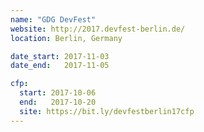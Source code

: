 ```yaml
---
name: "GDG DevFest"
website: http://2017.devfest-berlin.de/
location: Berlin, Germany

date_start: 2017-11-03
date_end:   2017-11-05

cfp:
  start: 2017-10-06
  end:   2017-10-20
  site: https://bit.ly/devfestberlin17cfp
---
```

